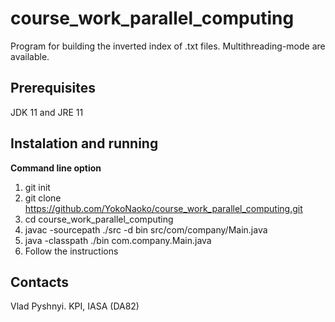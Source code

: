 # course_work_parallel_computing
Program for building the inverted index of .txt files. Multithreading-mode are available.

## Prerequisites
JDK 11 and JRE 11

## Instalation and running
**Command line option**
1) git init
2) git clone https://github.com/YokoNaoko/course_work_parallel_computing.git
3) cd course_work_parallel_computing
4) javac -sourcepath ./src -d bin src/com/company/Main.java
5) java -classpath ./bin com.company.Main.java
6) Follow the instructions

## Contacts
Vlad Pyshnyi. KPI, IASA (DA82)